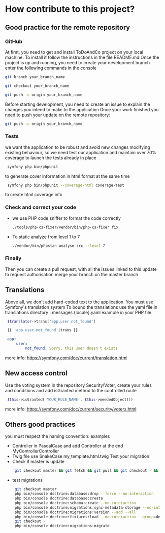 # How contribute to this project?

## Good practice for the remote repository
### GitHub
At first, you need to get and install ToDoAndCo project on your local machine. 
To install it follow the instructions in the file README.md
Once the project is up and running, you need to create your development branch 
enter the following commands in the console
   ```bash
   git branch your_branch_name
   
   git checkout your_branch_name
   
   git push -u origin your_branch_name
   ```
Before starting development, you need to create an issue to explain the changes you intend to make to the application
Once your work finished you need to push your update on the remote repository:
   ```bash
   git push -u origin your_branch_name
   ```

### Tests
we want the application to be robust and avoid new changes modifying existing behaviour, so
we need test our application and maintain over 70% coverage
to launch the tests already in place
   ```bash
    symfony php bin/phpunit
   ```  
to generate cover information in html format at the same time
   ```bash
    symfony php bin/phpunit --coverage-html coverage-test
   ``` 
to create html coverage info
### Check and correct your code
 - we use PHP code sniffer to format the code correctly
   ```bash
   ./tools/php-cs-fixer/vendor/bin/php-cs-fixer fix
   ``` 
 - To static analyze from level 1 to 7
   ```bash
   ./vendor/bin/phpstan analyse src --level 7
   ``` 
### Finally
Then you can create a pull request, with all the issues linked to this update to request authorisation merge 
your branch on the master branch
## Translations
Above all, we don't add hard-coded text to the application. You must use Symfony's translation system
To bound the translations use the yaml file in translations directory : messages.{locale}.yaml
example in your PHP file:
   ```php
    $translator->trans('app.user.not_found')
   ```
   ```php
    {{ 'app.user.not_found'|trans }}
   ```   
   ```yaml
    app:
        user:
            not_found: Sorry, this user doesn't exists
   ```
more info: https://symfony.com/doc/current/translation.html
## New access control
Use the voting system in the repository Security/Voter, create your rules and conditions and add 
isGranted method to the controlled route
   ```php
    $this->isGranted('YOUR_RULE_NAME', $this->neededObject())
   ```  
more info: https://symfony.com/doc/current/security/voters.html

## Others good practices
you must respect the naming convention:
examples
 - Controller in PascalCase and add Controller at the end MyControllerController
 - Twig file use SnakeCase my_template.html.twig
Test your migration:
 - Check if master is update
   ```bash
    git checkout master && git fetch && git pull && git checkout - && git rebase master
   ``` 
 - test migrations
   ```bash
    git checkout master
    php bin/console doctrine:database:drop --force --no-interaction
    php bin/console doctrine:database:create
    php bin/console doctrine:schema:create --no-interaction
    php bin/console doctrine:migrations:sync-metadata-storage --no-interaction
    php bin/console doctrine:migrations:version --add --all
    php bin/console doctrine:fixtures:load --no-interaction --group=dev
    git checkout -
    php bin/console doctrine:migrations:migrate
   ``` 
